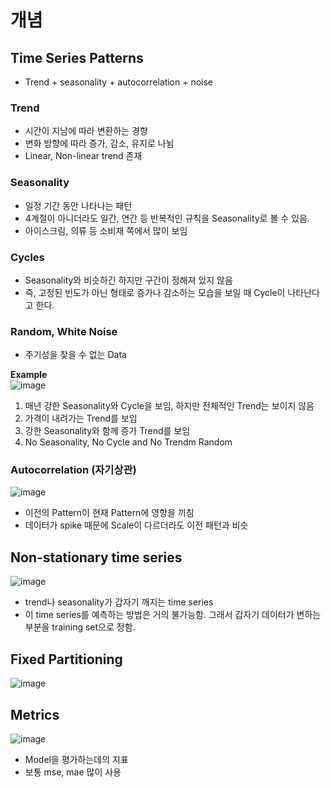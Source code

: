 # 개념  

## Time Series Patterns  
- Trend + seasonality + autocorrelation + noise  

### Trend  
- 시간이 지남에 따라 변환하는 경향  
- 변화 방향에 따라 증가, 감소, 유지로 나뉨  
- Linear, Non-linear trend 존재  

### Seasonality  
- 일정 기간 동안 나타나는 패턴  
- 4계절이 아니더라도 일간, 연간 등 반복적인 규칙을 Seasonality로 볼 수 있음.  
- 아이스크림, 의류 등 소비재 쪽에서 많이 보임  

### Cycles  
- Seasonality와 비슷하긴 하지만 구간이 정해져 있지 않음  
- 즉, 고정된 빈도가 아닌 형태로 증가나 감소하는 모습을 보일 때 Cycle이 나타난다고 한다.  

### Random, White Noise  
- 주기성을 찾을 수 없는 Data  

**Example**  
![image](https://user-images.githubusercontent.com/32921115/103260896-b602b780-49e2-11eb-8736-6df4a6ba0a66.png)

1. 매년 강한 Seasonality와 Cycle을 보임, 하지만 전체적인 Trend는 보이지 않음  
2. 가격이 내려가는 Trend를 보임  
3. 강한 Seasonality와 함께 증가 Trend를 보임  
4. No Seasonality, No Cycle and No Trendm Random  

### Autocorrelation (자기상관)  
![image](https://user-images.githubusercontent.com/32921115/103262083-31fefe80-49e7-11eb-91f2-a4d0e98bc865.png)
  
  
- 이전의 Pattern이 현재 Pattern에 영향을 끼침  
- 데이터가 spike 때문에 Scale이 다르더라도 이전 패턴과 비슷  

## Non-stationary time series  
![image](https://user-images.githubusercontent.com/32921115/103262302-f153b500-49e7-11eb-99ec-62c8bef02c49.png)
  
  
- trend나 seasonality가 갑자기 깨지는 time series  
- 이 time series를 예측하는 방법은 거의 불가능함. 그래서 갑자기 데이터가 변하는 부분을 training set으로 정함.  

## Fixed Partitioning  
![image](https://user-images.githubusercontent.com/32921115/103262409-32e46000-49e8-11eb-8848-bac3cefee47e.png)
  
## Metrics  
![image](https://user-images.githubusercontent.com/32921115/103262564-a4241300-49e8-11eb-88a9-598422202e51.png)
  
  
- Model을 평가하는데의 지표  
- 보통 mse, mae 많이 사용  
